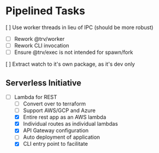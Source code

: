 Pipelined Tasks
==============
[ ] Use worker threads in lieu of IPC (should be more robust)
  - [ ] Rework @trv/worker
  - [ ] Rework CLI invocation
  - [ ] Ensure @trv/exec is not intended for spawn/fork

[ ] Extract watch to it's own package, as it's dev only


Serverless Initiative
--------------------------
- [ ] Lambda for REST
  - [ ] Convert over to terraform
  - [ ] Support AWS/GCP and Azure
  - [x] Entire rest app as an AWS lambda
  - [x] Individual routes as individual lambdas
  - [x] API Gateway configuration
  - [ ] Auto deployment of application
  - [x] CLI entry point to facilitate